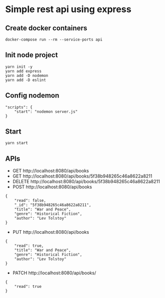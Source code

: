 # Simple rest api using express

## Create docker containers
```
docker-compose run --rm --service-ports api
```

## Init node project
```
yarn init -y
yarn add express
yarn add -D nodemon
yarn add -D eslint
```

## Config nodemon
```
"scripts": {
	"start": "nodemon server.js"
}
```

## Start 
```
yarn start
```

## APIs
- GET http://localhost:8080/api/books
- GET http://localhost:8080/api/books/5f38b948265c46a8622a8211
- DELETE http://localhost:8080/api/books/5f38b948265c46a8622a8211
- POST http://localhost:8080/api/books
```
{
	"read": false,
	"_id": "5f38b948265c46a8622a8211",
	"title": "War and Peace",
	"genre": "Historical Fiction",
	"author": "Lev Tolstoy"
}
```
- PUT http://localhost:8080/api/books
```
{
	"read": true,
	"title": "War and Peace",
	"genre": "Historical Fiction",
	"author": "Lev Tolstoy"
}
```
- PATCH http://localhost:8080/api/books/
```
{
	"read": true
}
```
